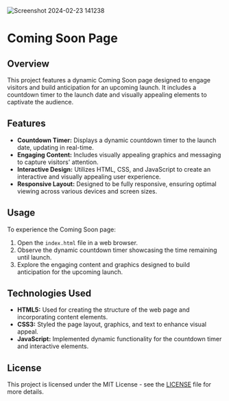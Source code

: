 ![Screenshot 2024-02-23 141238](https://github.com/the-PrafulDesai/ComingSoonLandingPage/assets/108045971/f09b3d03-9134-48a2-9d51-06d278fc52d7)

# Coming Soon Page

## Overview
This project features a dynamic Coming Soon page designed to engage visitors and build anticipation for an upcoming launch. It includes a countdown timer to the launch date and visually appealing elements to captivate the audience.

## Features
- **Countdown Timer:** Displays a dynamic countdown timer to the launch date, updating in real-time.
- **Engaging Content:** Includes visually appealing graphics and messaging to capture visitors' attention.
- **Interactive Design:** Utilizes HTML, CSS, and JavaScript to create an interactive and visually appealing user experience.
- **Responsive Layout:** Designed to be fully responsive, ensuring optimal viewing across various devices and screen sizes.

## Usage
To experience the Coming Soon page:
1. Open the `index.html` file in a web browser.
2. Observe the dynamic countdown timer showcasing the time remaining until launch.
3. Explore the engaging content and graphics designed to build anticipation for the upcoming launch.

## Technologies Used
- **HTML5:** Used for creating the structure of the web page and incorporating content elements.
- **CSS3:** Styled the page layout, graphics, and text to enhance visual appeal.
- **JavaScript:** Implemented dynamic functionality for the countdown timer and interactive elements.

## License
This project is licensed under the MIT License - see the [LICENSE](./LICENSE) file for more details.
